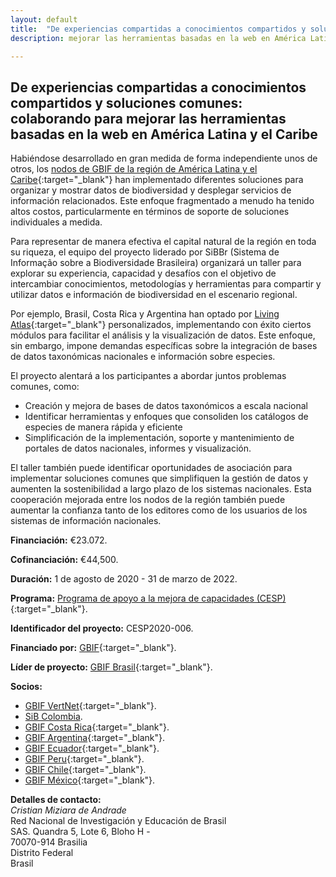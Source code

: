 ```yaml
---
layout: default
title:  "De experiencias compartidas a conocimientos compartidos y soluciones comunes: colaborando para mejorar las herramientas basadas en la web en América Latina y el Caribe"
description: mejorar las herramientas basadas en la web en América Latina y el Caribe 

---
```


## De experiencias compartidas a conocimientos compartidos y soluciones comunes: colaborando para mejorar las herramientas basadas en la web en América Latina y el Caribe

Habiéndose desarrollado en gran medida de forma independiente unos de otros, los [nodos de GBIF de la región de América Latina y el Caribe](https://www.gbif.org/the-gbif-network/latin-america){:target="_blank"} han implementado diferentes soluciones para organizar y mostrar datos de biodiversidad y desplegar servicios de información relacionados. Este enfoque fragmentado a menudo ha tenido altos costos, particularmente en términos de soporte de soluciones individuales a medida.  

Para representar de manera efectiva el capital natural de la región en toda su riqueza, el equipo del proyecto liderado por SiBBr (Sistema de Informação sobre a Biodiversidade Brasileira) organizará un taller para explorar su experiencia, capacidad y desafíos con el objetivo de intercambiar conocimientos, metodologías y herramientas para compartir y utilizar datos e información de biodiversidad en el escenario regional.  

Por ejemplo, Brasil, Costa Rica y Argentina han optado por [Living Atlas](https://living-atlases.gbif.org/){:target="_blank"} personalizados, implementando con éxito ciertos módulos para facilitar el análisis y la visualización de datos. Este enfoque, sin embargo, impone demandas específicas sobre la integración de bases de datos taxonómicas nacionales e información sobre especies.  

El proyecto alentará a los participantes a abordar juntos problemas comunes, como:  

-	Creación y mejora de bases de datos taxonómicos a escala nacional
-	Identificar herramientas y enfoques que consoliden los catálogos de especies de manera rápida y eficiente
-	Simplificación de la implementación, soporte y mantenimiento de portales de datos nacionales, informes y visualización.

El taller también puede identificar oportunidades de asociación para implementar soluciones comunes que simplifiquen la gestión de datos y aumenten la sostenibilidad a largo plazo de los sistemas nacionales. Esta cooperación mejorada entre los nodos de la región también puede aumentar la confianza tanto de los editores como de los usuarios de los sistemas de información nacionales.  


**Financiación:** €23.072. 

**Cofinanciación:** €44,500.

**Duración:** 1 de agosto de 2020 - 31 de marzo de 2022.

**Programa:** [Programa de apoyo a la mejora de capacidades (CESP)](https://www.gbif.org/programme/82219){:target="_blank"}.

**Identificador del proyecto:** CESP2020-006.

**Financiado por:** [GBIF](http://www.gbif.org/){:target="_blank"}.

**Líder de proyecto:** [GBIF Brasil](https://www.sibbr.gov.br/){:target="_blank"}.

**Socios:**
* [GBIF VertNet](https://www.gbif.org/country/US/about){:target="_blank"}.
* [SiB Colombia](https://biodiversidad.co).
* [GBIF Costa Rica](http://biodiversidad.go.cr/){:target="_blank"}.
* [GBIF Argentina](http://www.sndb.mincyt.gob.ar/){:target="_blank"}.
* [GBIF Ecuador](https://www.gbif.org/country/EC/about){:target="_blank"}.
* [GBIF Peru](https://www.gbif.org/country/PE/about){:target="_blank"}.
* [GBIF Chile](https://gbifchile.mma.gob.cl/){:target="_blank"}.
* [GBIF México](https://www.gob.mx/conabio){:target="_blank"}.

**Detalles de contacto:**  
*Cristian Miziara de Andrade*  
Red Nacional de Investigación y Educación de Brasil  
SAS. Quandra 5, Lote 6, Bloho H -  
70070-914 Brasilia  
Distrito Federal  
Brasil
 
